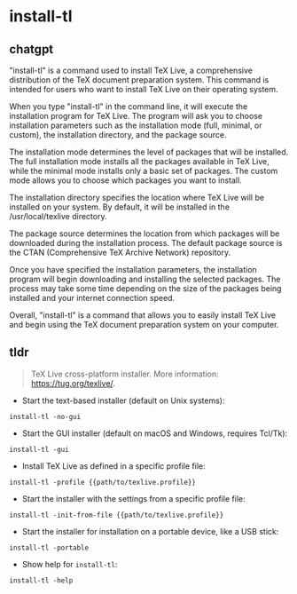 # install-tl 
## chatgpt 
"install-tl" is a command used to install TeX Live, a comprehensive distribution of the TeX document preparation system. This command is intended for users who want to install TeX Live on their operating system. 

When you type "install-tl" in the command line, it will execute the installation program for TeX Live. The program will ask you to choose installation parameters such as the installation mode (full, minimal, or custom), the installation directory, and the package source. 

The installation mode determines the level of packages that will be installed. The full installation mode installs all the packages available in TeX Live, while the minimal mode installs only a basic set of packages. The custom mode allows you to choose which packages you want to install.

The installation directory specifies the location where TeX Live will be installed on your system. By default, it will be installed in the /usr/local/texlive directory. 

The package source determines the location from which packages will be downloaded during the installation process. The default package source is the CTAN (Comprehensive TeX Archive Network) repository.

Once you have specified the installation parameters, the installation program will begin downloading and installing the selected packages. The process may take some time depending on the size of the packages being installed and your internet connection speed.

Overall, "install-tl" is a command that allows you to easily install TeX Live and begin using the TeX document preparation system on your computer. 

## tldr 
 
> TeX Live cross-platform installer.
> More information: <https://tug.org/texlive/>.

- Start the text-based installer (default on Unix systems):

`install-tl -no-gui`

- Start the GUI installer (default on macOS and Windows, requires Tcl/Tk):

`install-tl -gui`

- Install TeX Live as defined in a specific profile file:

`install-tl -profile {{path/to/texlive.profile}}`

- Start the installer with the settings from a specific profile file:

`install-tl -init-from-file {{path/to/texlive.profile}}`

- Start the installer for installation on a portable device, like a USB stick:

`install-tl -portable`

- Show help for `install-tl`:

`install-tl -help`
